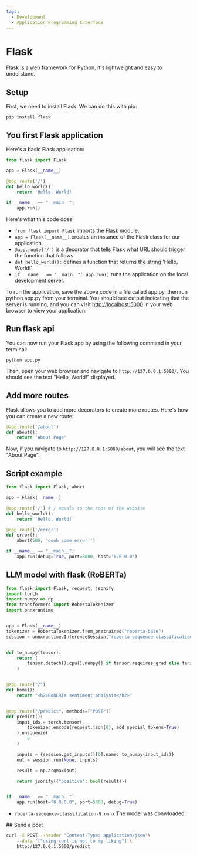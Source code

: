 ```yaml
---
tags:
  - Development
  - Application Programming Interface
---
```

# Flask

Flask is a web framework for Python, it's lightweight and easy to understand.

## Setup

First, we need to install Flask. We can do this with pip:

```shell
pip install flask
```

## You first Flask application

Here's a basic Flask application:

```python
from flask import Flask

app = Flask(__name__)

@app.route('/')
def hello_world():
    return 'Hello, World!'

if __name__ == "__main__":
    app.run()
```

Here's what this code does:

* `from flask import Flask` imports the Flask module.
* `app = Flask(__name__)` creates an instance of the Flask class for our application.
* `@app.route('/')` is a decorator that tells Flask what URL should trigger the
  function that follows.
* `def hello_world():` defines a function that returns the string 'Hello, World!'
* `if __name__ == "__main__": app.run()` runs the application on the local
  development server.

To run the application, save the above code in a file called app.py, then run
 python app.py from your terminal. You should see output indicating that the
 server is running, and you can visit <http://localhost:5000> in your web browser
  to view your application.

## Run flask api

You can now run your Flask app by using the following command in your terminal:

```shell
python app.py
```

Then, open your web browser and navigate to `http://127.0.0.1:5000/`. You should
see the text "Hello, World!" displayed.

## Add more routes

Flask allows you to add more decorators to create more routes. Here's how you can
 create a new route:

```python
@app.route('/about')
def about():
    return 'About Page'
```

Now, if you navigate to `http://127.0.0.1:5000/about`, you will see the text
"About Page".

## Script example

```python
from flask import Flask, abort

app = Flask(__name__)

@app.route('/') # / equals to the root of the website
def hello_world():
    return 'Hello, World!'

@app.route('/error')
def error():
    abort(500, 'oooh some error!')

if __name__ == "__main__":
    app.run(debug=True, port=8000, host='0.0.0.0')
```

## LLM model with flask (RoBERTa)

```python
from flask import Flask, request, jsonify
import torch
import numpy as np
from transformers import RobertaTokenizer
import onnxruntime


app = Flask(__name__)
tokenizer = RobertaTokenizer.from_pretrained("roberta-base")
session = onnxruntime.InferenceSession("roberta-sequence-classification-9.onnx")


def to_numpy(tensor):
    return (
        tensor.detach().cpu().numpy() if tensor.requires_grad else tensor.cpu().numpy()
    )


@app.route("/")
def home():
    return "<h2>RoBERTa sentiment analysis</h2>"


@app.route("/predict", methods=["POST"])
def predict():
    input_ids = torch.tensor(
        tokenizer.encode(request.json[0], add_special_tokens=True)
    ).unsqueeze(
        0
    )

    inputs = {session.get_inputs()[0].name: to_numpy(input_ids)}
    out = session.run(None, inputs)

    result = np.argmax(out)

    return jsonify({"positive": bool(result)})


if __name__ == "__main__":
    app.run(host="0.0.0.0", port=5000, debug=True)
```

* `roberta-sequence-classification-9.onnx` The model was donwloaded.

## Send a post

```bash
curl -X POST --header "Content-Type: application/json"\
    --data '["using curl is not to my liking"]'\
    http:/127.0.0.1:5000/predict
```
